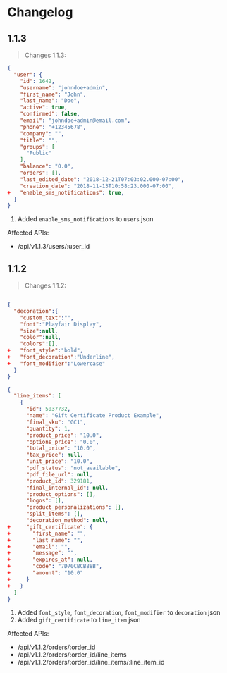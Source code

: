 # Changelog

## 1.1.3

> Changes 1.1.3:

```json
{
  "user": {
    "id": 1642,
    "username": "johndoe+admin",
    "first_name": "John",
    "last_name": "Doe",
    "active": true,
    "confirmed": false,
    "email": "johndoe+admin@email.com",
    "phone": "+12345678",
    "company": "",
    "title": "",
    "groups": [
      "Public"
    ],
    "balance": "0.0",
    "orders": [],
    "last_edited_date": "2018-12-21T07:03:02.000-07:00",
    "creation_date": "2018-11-13T10:58:23.000-07:00",
+   "enable_sms_notifications": true,
  }
}
```

1. Added `enable_sms_notifications` to `users` json


Affected APIs:

* /api/v1.1.3/users/:user_id

## 1.1.2

> Changes 1.1.2:

```json

{
  "decoration":{
    "custom_text":"",
    "font":"Playfair Display",
    "size":null,
    "color":null,
    "colors":[],
+   "font_style":"bold",
+   "font_decoration":"Underline",
+   "font_modifier":"Lowercase"
  }
}

{
  "line_items": [
    {
      "id": 5037732,
      "name": "Gift Certificate Product Example",
      "final_sku": "GC1",
      "quantity": 1,
      "product_price": "10.0",
      "options_price": "0.0",
      "total_price": "10.0",
      "tax_price": null,
      "unit_price": "10.0",
      "pdf_status": "not_available",
      "pdf_file_url": null,
      "product_id": 329181,
      "final_internal_id": null,
      "product_options": [],
      "logos": [],
      "product_personalizations": [],
      "split_items": [],
      "decoration_method": null,
+     "gift_certificate": {
+       "first_name": "",
+       "last_name": "",
+       "email": "",
+       "message": "",
+       "expires_at": null,
+       "code": "7D70CBCB88B",
+       "amount": "10.0"
+     }
+   }
  ]
}
```

1. Added `font_style`, `font_decoration`, `font_modifier` to `decoration` json
2. Added `gift_certificate` to `line_item` json

Affected APIs:

* /api/v1.1.2/orders/:order_id
* /api/v1.1.2/orders/:order_id/line_items
* /api/v1.1.2/orders/:order_id/line_items/:line_item_id
